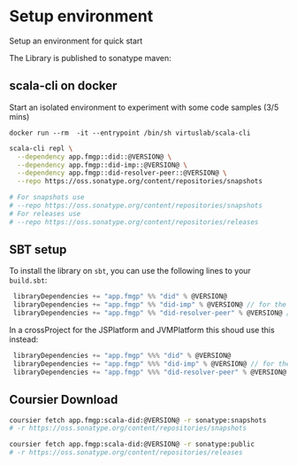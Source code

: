 # Setup environment

Setup an environment for quick start

The Library is published to sonatype maven:

## scala-cli on docker

Start an isolated environment to experiment with some code samples (3/5 mins)

`docker run --rm  -it --entrypoint /bin/sh virtuslab/scala-cli`

```bash
scala-cli repl \
  --dependency app.fmgp::did::@VERSION@ \
  --dependency app.fmgp::did-imp::@VERSION@ \
  --dependency app.fmgp::did-resolver-peer::@VERSION@ \
  --repo https://oss.sonatype.org/content/repositories/snapshots

# For snapshots use
# --repo https://oss.sonatype.org/content/repositories/snapshots
# For releases use
# --repo https://oss.sonatype.org/content/repositories/releases
```

## SBT setup

To install the library on `sbt`, you can use the following lines to your `build.sbt`:

```sbt
 libraryDependencies += "app.fmgp" %% "did" % @VERSION@
 libraryDependencies += "app.fmgp" %% "did-imp" % @VERSION@ // for the DIDComm implementation
 libraryDependencies += "app.fmgp" %% "did-resolver-peer" % @VERSION@ // for hash utils
```

In a crossProject for the JSPlatform and JVMPlatform this shoud use this instead:

```sbt
 libraryDependencies += "app.fmgp" %%% "did" % @VERSION@
 libraryDependencies += "app.fmgp" %%% "did-imp" % @VERSION@ // for the DIDComm implementation
 libraryDependencies += "app.fmgp" %%% "did-resolver-peer" % @VERSION@ // for hash utils
```

## Coursier Download

```bash 
coursier fetch app.fmgp:scala-did:@VERSION@ -r sonatype:snapshots
# -r https://oss.sonatype.org/content/repositories/snapshots

coursier fetch app.fmgp:scala-did:@VERSION@ -r sonatype:public
# -r https://oss.sonatype.org/content/repositories/releases
```

